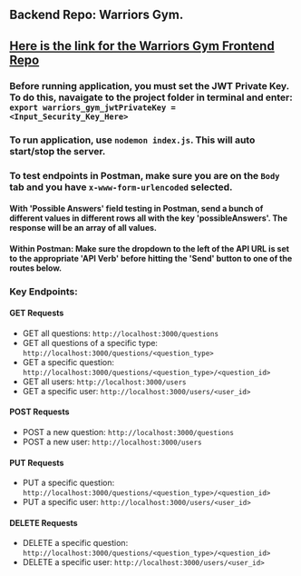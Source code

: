 ## Backend Repo: Warriors Gym. 

## [Here is the link for the Warriors Gym Frontend Repo](google.com)

### Before running application, you must set the JWT Private Key. To do this, navaigate to the project folder in terminal and enter: `export warriors_gym_jwtPrivateKey = <Input_Security_Key_Here>`

### To run application, use `nodemon index.js`. This will auto start/stop the server.

### To test endpoints in Postman, make sure you are on the `Body` tab and you have `x-www-form-urlencoded` selected.

#### With 'Possible Answers' field testing in Postman, send a bunch of different values in different rows all with the key 'possibleAnswers'. The response will be an array of all values.

#### Within Postman: Make sure the dropdown to the left of the API URL is set to the appropriate 'API Verb' before hitting the 'Send' button to one of the routes below.

### Key Endpoints:

#### GET Requests

- GET all questions: `http://localhost:3000/questions`
- GET all questions of a specific type: `http://localhost:3000/questions/<question_type>`
- GET a specific question: `http://localhost:3000/questions/<question_type>/<question_id>`
- GET all users: `http://localhost:3000/users`
- GET a specific user: `http://localhost:3000/users/<user_id>`

#### POST Requests 

- POST a new question: `http://localhost:3000/questions`
- POST a new user: `http://localhost:3000/users`

#### PUT Requests 

- PUT a specific question: `http://localhost:3000/questions/<question_type>/<question_id>`
- PUT a specific user: `http://localhost:3000/users/<user_id>`

#### DELETE Requests 

- DELETE a specific question: `http://localhost:3000/questions/<question_type>/<question_id>`
- DELETE a specific user: `http://localhost:3000/users/<user_id>`
